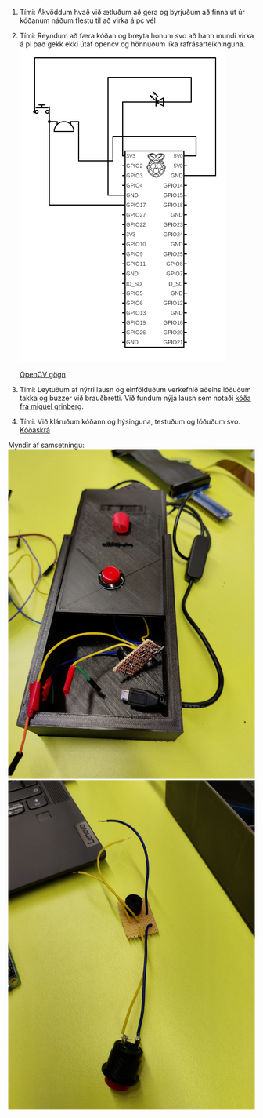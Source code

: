 1. Tími: Ákvöddum hvað við ætluðum að gera og byrjuðum að finna út úr kóðanum náðum flestu til að virka á pc vél
2. Tími: Reyndum að færa kóðan og breyta honum svo að hann mundi virka á pi það gekk ekki útaf opencv og hönnuðum líka rafrásarteikninguna.<br>![mynd](https://github.com/Andri1411/Verksmidja-III-lokaverk/blob/main/circuit.png)

    [OpenCV gögn](/web)

3. Timi: Leytuðum af nýrri lausn og einfölduðum verkefnið aðeins lóðuðum takka og buzzer við brauðbretti.
Við fundum nýja lausn sem notaði [kóða frá miguel grinberg](https://github.com/miguelgrinberg/flask-video-streaming).
4. Tími: Við kláruðum kóðann og hýsinguna, testuðum og lóðuðum svo.
[Kóðaskrá](/final)

Myndir af samsetningu:
![alt text](https://github.com/Andri1411/Verksmidja-III-lokaverk/blob/main/IMG_20211209_143501.jpg)
![alt text](https://github.com/Andri1411/Verksmidja-III-lokaverk/blob/main/IMG_20211207_095810.jpg)
